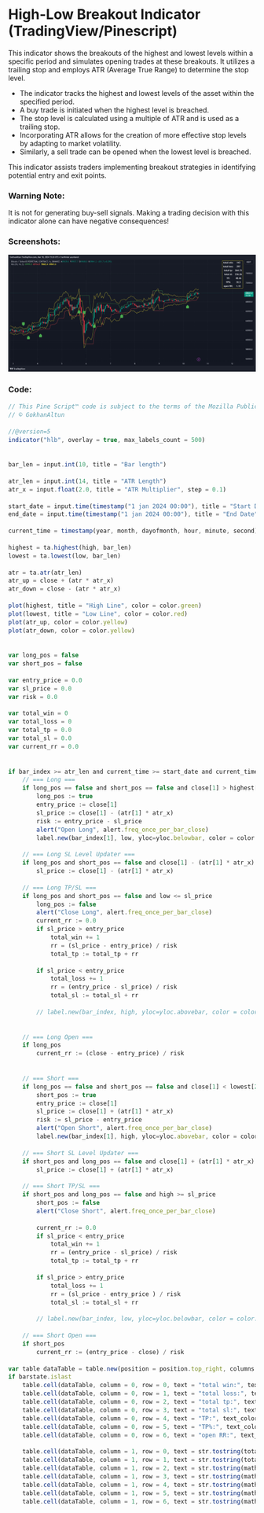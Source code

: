 # High-Low Breakout Indicator (TradingView/Pinescript)
 This indicator shows the breakouts of the highest and lowest levels within a specific period and simulates opening trades at these breakouts. It utilizes a trailing stop and employs ATR (Average True Range) to determine the stop level.

 - The indicator tracks the highest and lowest levels of the asset within the specified period.
 - A buy trade is initiated when the highest level is breached.
 - The stop level is calculated using a multiple of ATR and is used as a trailing stop.
 - Incorporating ATR allows for the creation of more effective stop levels by adapting to market volatility.
 - Similarly, a sell trade can be opened when the lowest level is breached.

 This indicator assists traders implementing breakout strategies in identifying potential entry and exit points.
 
### Warning Note:
 It is not for generating buy-sell signals.
 Making a trading decision with this indicator alone can have negative consequences!

 ### Screenshots:

 <img alt="HLB" src="assets/hlb.png"> </img>


 ### Code:
```js
// This Pine Script™ code is subject to the terms of the Mozilla Public License 2.0 at https://mozilla.org/MPL/2.0/
// © GokhanAltun

//@version=5
indicator("hlb", overlay = true, max_labels_count = 500)


bar_len = input.int(10, title = "Bar length")

atr_len = input.int(14, title = "ATR Length")
atr_x = input.float(2.0, title = "ATR Multiplier", step = 0.1)

start_date = input.time(timestamp("1 jan 2024 00:00"), title = "Start Date", confirm = true)
end_date = input.time(timestamp("1 jan 2024 00:00"), title = "End Date", confirm = true)

current_time = timestamp(year, month, dayofmonth, hour, minute, second)

highest = ta.highest(high, bar_len)
lowest = ta.lowest(low, bar_len)

atr = ta.atr(atr_len)
atr_up = close + (atr * atr_x)
atr_down = close - (atr * atr_x)

plot(highest, title = "High Line", color = color.green)
plot(lowest, title = "Low Line", color = color.red)
plot(atr_up, color = color.yellow)
plot(atr_down, color = color.yellow)


var long_pos = false
var short_pos = false

var entry_price = 0.0
var sl_price = 0.0
var risk = 0.0

var total_win = 0
var total_loss = 0
var total_tp = 0.0
var total_sl = 0.0
var current_rr = 0.0


if bar_index >= atr_len and current_time >= start_date and current_time <= end_date
    // === Long ===
    if long_pos == false and short_pos == false and close[1] > highest[2]
        long_pos := true
        entry_price := close[1]
        sl_price := close[1] - (atr[1] * atr_x)
        risk := entry_price - sl_price
        alert("Open Long", alert.freq_once_per_bar_close)
        label.new(bar_index[1], low, yloc=yloc.belowbar, color = color.green, style = label.style_label_up)

    // === Long SL Level Updater ===
    if long_pos and short_pos == false and close[1] - (atr[1] * atr_x) > sl_price
        sl_price := close[1] - (atr[1] * atr_x)

    // === Long TP/SL ===
    if long_pos and short_pos == false and low <= sl_price
        long_pos := false
        alert("Close Long", alert.freq_once_per_bar_close)
        current_rr := 0.0
        if sl_price > entry_price
            total_win += 1
            rr = (sl_price - entry_price) / risk
            total_tp := total_tp + rr
        
        if sl_price < entry_price
            total_loss += 1
            rr = (entry_price - sl_price) / risk
            total_sl := total_sl + rr

        // label.new(bar_index, high, yloc=yloc.abovebar, color = color.red, style = label.style_label_down)
        

    // === Long Open ===
    if long_pos
        current_rr := (close - entry_price) / risk


    // === Short ===
    if long_pos == false and short_pos == false and close[1] < lowest[2]
        short_pos := true
        entry_price := close[1]
        sl_price := close[1] + (atr[1] * atr_x)
        risk := sl_price - entry_price
        alert("Open Short", alert.freq_once_per_bar_close)
        label.new(bar_index[1], high, yloc=yloc.abovebar, color = color.green, style = label.style_label_down)

    // === Short SL Level Updater ===
    if short_pos and long_pos == false and close[1] + (atr[1] * atr_x) < sl_price
        sl_price := close[1] + (atr[1] * atr_x)

    // === Short TP/SL ===
    if short_pos and long_pos == false and high >= sl_price 
        short_pos := false
        alert("Close Short", alert.freq_once_per_bar_close)

        current_rr := 0.0    
        if sl_price < entry_price
            total_win += 1
            rr = (entry_price - sl_price) / risk
            total_tp := total_tp + rr
        
        if sl_price > entry_price
            total_loss += 1
            rr = (sl_price - entry_price ) / risk
            total_sl := total_sl + rr

        // label.new(bar_index, low, yloc=yloc.belowbar, color = color.red, style = label.style_label_up)
        
    // === Short Open ===
    if short_pos
        current_rr := (entry_price - close) / risk

var table dataTable = table.new(position = position.top_right, columns = 2, rows = 7, frame_width = 1, frame_color = color.yellow)
if barstate.islast
    table.cell(dataTable, column = 0, row = 0, text = "total win:", text_color = color.white)
    table.cell(dataTable, column = 0, row = 1, text = "total loss:", text_color = color.white)
    table.cell(dataTable, column = 0, row = 2, text = "total tp:", text_color = color.white)
    table.cell(dataTable, column = 0, row = 3, text = "total sl:", text_color = color.white)
    table.cell(dataTable, column = 0, row = 4, text = "TP:", text_color = color.white)
    table.cell(dataTable, column = 0, row = 5, text = "TP%:", text_color = color.white)
    table.cell(dataTable, column = 0, row = 6, text = "open RR:", text_color = color.white)
    
    table.cell(dataTable, column = 1, row = 0, text = str.tostring(total_win), text_color = color.white)
    table.cell(dataTable, column = 1, row = 1, text = str.tostring(total_loss), text_color = color.white)
    table.cell(dataTable, column = 1, row = 2, text = str.tostring(math.round(total_tp, 2)), text_color = color.white)
    table.cell(dataTable, column = 1, row = 3, text = str.tostring(math.round(total_sl, 2)), text_color = color.white)
    table.cell(dataTable, column = 1, row = 4, text = str.tostring(math.round(total_tp - total_sl, 2)), text_color = color.white)
    table.cell(dataTable, column = 1, row = 5, text = str.tostring(math.round((total_win / (total_win + total_loss)) * 100, 2)), text_color = color.white)
    table.cell(dataTable, column = 1, row = 6, text = str.tostring(math.round(current_rr, 2)), text_color = color.white)

```